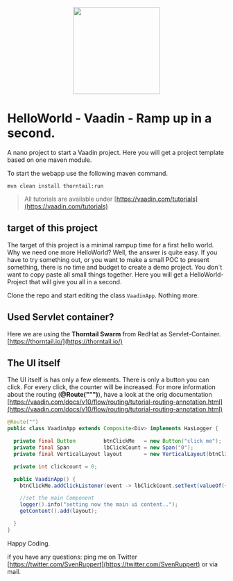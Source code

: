 <center>
<a href="https://vaadin.com">
 <img src="https://vaadin.com/images/hero-reindeer.svg" width="200" height="200" /></a>
</center>

# HelloWorld - Vaadin - Ramp up in a second.
A nano project to start a Vaadin project.
Here you will get a project template based on one maven module.

To start the webapp use the following maven command.

```mvn clean install thorntail:run ```

> All tutorials are available under [https://vaadin.com/tutorials](https://vaadin.com/tutorials)

## target of this project
The target of this project is a minimal rampup time for a first hello world.
Why we need one more HelloWorld? Well, the answer is quite easy. 
If you have to try something out, or you want to make a small POC to present something,
there is no time and budget to create a demo project.
You don´t want to copy paste all small things together.
Here you will get a HelloWorld-Project that will give you all in a second.

Clone the repo and start editing the class ```VaadinApp```.
Nothing more. 

## Used Servlet container?
Here we are using the  **Thorntail Swarm**  from RedHat as Servlet-Container.
[https://thorntail.io/](https://thorntail.io/)

## The UI itself
The UI itself is has only a few elements. 
There is only a button you can click.
For every click, the counter will be increased.
For more information about the routing (**@Route(""")**), have a look at the orig documentation
[https://vaadin.com/docs/v10/flow/routing/tutorial-routing-annotation.html](https://vaadin.com/docs/v10/flow/routing/tutorial-routing-annotation.html)


```java
@Route("")
public class VaadinApp extends Composite<Div> implements HasLogger {

  private final Button         btnClickMe   = new Button("click me");
  private final Span           lbClickCount = new Span("0");
  private final VerticalLayout layout       = new VerticalLayout(btnClickMe, lbClickCount);

  private int clickcount = 0;

  public VaadinApp() {
    btnClickMe.addClickListener(event -> lbClickCount.setText(valueOf(++clickcount)));

    //set the main Component
    logger().info("setting now the main ui content..");
    getContent().add(layout);

  }
}
```

Happy Coding.

if you have any questions: ping me on Twitter [https://twitter.com/SvenRuppert](https://twitter.com/SvenRuppert)
or via mail.
